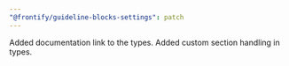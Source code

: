 ```yaml
---
"@frontify/guideline-blocks-settings": patch
---
```


Added documentation link to the types.
Added custom section handling in types.
